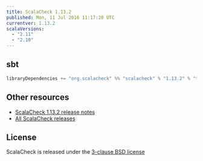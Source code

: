 ```yaml
---
title: ScalaCheck 1.13.2
published: Mon, 11 Jul 2016 11:17:20 UTC
currentver: 1.13.2
scalaVersions:
  - "2.11"
  - "2.10"
---
```

## sbt

```scala
libraryDependencies += "org.scalacheck" %% "scalacheck" % "1.13.2" % "test"
```

## Other resources

- [ScalaCheck 1.13.2 release notes](https://github.com/typelevel/scalacheck/tree/1.13.2/RELEASE)
- [All ScalaCheck releases](../releases.html)

## License

ScalaCheck is released under the [3-clause BSD license](https://github.com/typelevel/scalacheck/tree/1.13.2/LICENSE)
